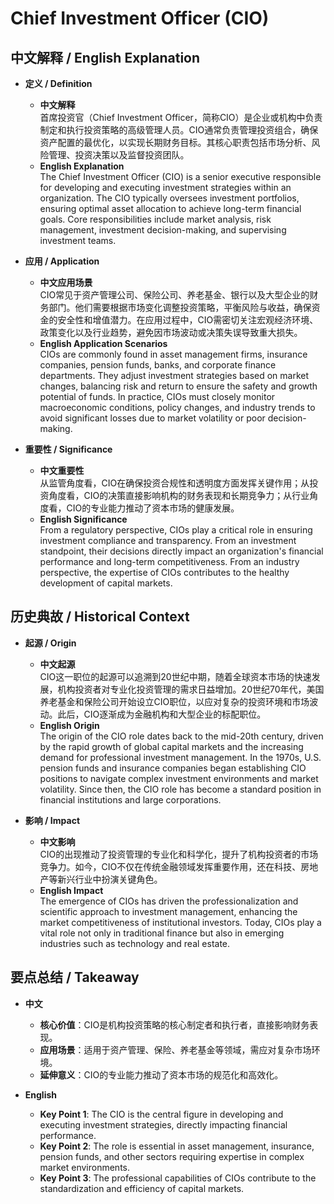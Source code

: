 # Chief Investment Officer (CIO)

## 中文解释 / English Explanation

* **定义 / Definition**  
  - **中文解释**  
    首席投资官（Chief Investment Officer，简称CIO）是企业或机构中负责制定和执行投资策略的高级管理人员。CIO通常负责管理投资组合，确保资产配置的最优化，以实现长期财务目标。其核心职责包括市场分析、风险管理、投资决策以及监督投资团队。  
  - **English Explanation**  
    The Chief Investment Officer (CIO) is a senior executive responsible for developing and executing investment strategies within an organization. The CIO typically oversees investment portfolios, ensuring optimal asset allocation to achieve long-term financial goals. Core responsibilities include market analysis, risk management, investment decision-making, and supervising investment teams.

* **应用 / Application**  
  - **中文应用场景**  
    CIO常见于资产管理公司、保险公司、养老基金、银行以及大型企业的财务部门。他们需要根据市场变化调整投资策略，平衡风险与收益，确保资金的安全性和增值潜力。在应用过程中，CIO需密切关注宏观经济环境、政策变化以及行业趋势，避免因市场波动或决策失误导致重大损失。  
  - **English Application Scenarios**  
    CIOs are commonly found in asset management firms, insurance companies, pension funds, banks, and corporate finance departments. They adjust investment strategies based on market changes, balancing risk and return to ensure the safety and growth potential of funds. In practice, CIOs must closely monitor macroeconomic conditions, policy changes, and industry trends to avoid significant losses due to market volatility or poor decision-making.

* **重要性 / Significance**  
  - **中文重要性**  
    从监管角度看，CIO在确保投资合规性和透明度方面发挥关键作用；从投资角度看，CIO的决策直接影响机构的财务表现和长期竞争力；从行业角度看，CIO的专业能力推动了资本市场的健康发展。  
  - **English Significance**  
    From a regulatory perspective, CIOs play a critical role in ensuring investment compliance and transparency. From an investment standpoint, their decisions directly impact an organization's financial performance and long-term competitiveness. From an industry perspective, the expertise of CIOs contributes to the healthy development of capital markets.

## 历史典故 / Historical Context

* **起源 / Origin**  
  - **中文起源**  
    CIO这一职位的起源可以追溯到20世纪中期，随着全球资本市场的快速发展，机构投资者对专业化投资管理的需求日益增加。20世纪70年代，美国养老基金和保险公司开始设立CIO职位，以应对复杂的投资环境和市场波动。此后，CIO逐渐成为金融机构和大型企业的标配职位。  
  - **English Origin**  
    The origin of the CIO role dates back to the mid-20th century, driven by the rapid growth of global capital markets and the increasing demand for professional investment management. In the 1970s, U.S. pension funds and insurance companies began establishing CIO positions to navigate complex investment environments and market volatility. Since then, the CIO role has become a standard position in financial institutions and large corporations.

* **影响 / Impact**  
  - **中文影响**  
    CIO的出现推动了投资管理的专业化和科学化，提升了机构投资者的市场竞争力。如今，CIO不仅在传统金融领域发挥重要作用，还在科技、房地产等新兴行业中扮演关键角色。  
  - **English Impact**  
    The emergence of CIOs has driven the professionalization and scientific approach to investment management, enhancing the market competitiveness of institutional investors. Today, CIOs play a vital role not only in traditional finance but also in emerging industries such as technology and real estate.

## 要点总结 / Takeaway

* **中文**  
  - **核心价值**：CIO是机构投资策略的核心制定者和执行者，直接影响财务表现。  
  - **应用场景**：适用于资产管理、保险、养老基金等领域，需应对复杂市场环境。  
  - **延伸意义**：CIO的专业能力推动了资本市场的规范化和高效化。  

* **English**  
  - **Key Point 1**: The CIO is the central figure in developing and executing investment strategies, directly impacting financial performance.  
  - **Key Point 2**: The role is essential in asset management, insurance, pension funds, and other sectors requiring expertise in complex market environments.  
  - **Key Point 3**: The professional capabilities of CIOs contribute to the standardization and efficiency of capital markets.